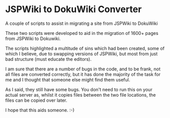 # JSPWiki to DokuWiki Converter
A couple of scripts to assist in migrating a site from JSPWiki to DokuWiki

These two scripts were developed to aid in the migration of 1600+ pages from JSPWiki to Dokuwiki.

The scripts highlighted a multitude of sins which had been created, some of which I believe, due to swapping versions of JSPWiki, but most from just bad structure (must educate the editors).

I am sure that there are a number of bugs in the code, and to be frank, not all files are converted correctly, but it has done the majority of the task for me and I thought that someone else might find them useful.

As I said, they still have some bugs. You don't need to run this on your actual server as, whilst it copies files between the two file locations, the files can be copied over later.

I hope that this aids someone. :-)
